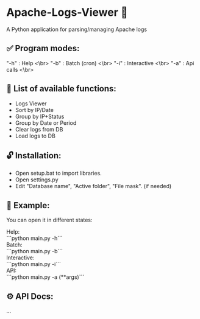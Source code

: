 # Apache-Logs-Viewer 🔎
A Python application for parsing/managing Apache logs

## ✅ Program modes:
"-h" : Help <\br>
"-b" : Batch (cron) <\br>
"-i" : Interactive <\br>
"-a" : Api calls <\br>
   
## 💬 List of available functions:
- Logs Viewer
- Sort by IP/Date
- Group by IP+Status
- Group by Date or Period
- Clear logs from DB
- Load logs to DB

## 🔓 Installation:
- Open setup.bat to import libraries.
- Open settings.py
- Edit "Database name", "Active folder", "File mask". (if needed)

## 📝 Example: 
<p>You can open it in different states:</p>
Help:
</br>
```python main.py -h```
</br>
Batch:
</br>
```python main.py -b```
</br>
Interactive:
</br>
```python main.py -i```
</br>
API:
</br>
```python main.py -a (**args)```

## ⚙️ API Docs:
...
